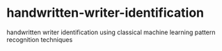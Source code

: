 # handwritten-writer-identification
handwritten writer identification using classical machine learning pattern recognition techniques 
